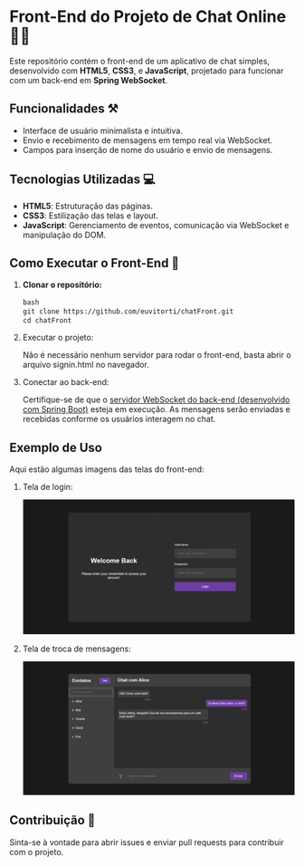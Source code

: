 # Front-End do Projeto de Chat Online 👩‍💻

Este repositório contém o front-end de um aplicativo de chat simples, desenvolvido com **HTML5**, **CSS3**, e **JavaScript**, projetado para funcionar com um back-end em **Spring WebSocket**.

## Funcionalidades ⚒️

- Interface de usuário minimalista e intuitiva.
- Envio e recebimento de mensagens em tempo real via WebSocket.
- Campos para inserção de nome do usuário e envio de mensagens.

## Tecnologias Utilizadas 💻

- **HTML5**: Estruturação das páginas.
- **CSS3**: Estilização das telas e layout.
- **JavaScript**: Gerenciamento de eventos, comunicação via WebSocket e manipulação do DOM.

## Como Executar o Front-End 🤔

1. **Clonar o repositório:**

   ```
   bash
   git clone https://github.com/euvitorti/chatFront.git
   cd chatFront
   ```

2. Executar o projeto:

   Não é necessário nenhum servidor para rodar o front-end, basta abrir o arquivo signin.html no navegador.

3. Conectar ao back-end:

   Certifique-se de que o [servidor WebSocket do back-end (desenvolvido com Spring Boot)](https://github.com/euvitorti/chatonline) esteja em execução. As mensagens serão enviadas e recebidas conforme os usuários interagem no chat.

## Exemplo de Uso

Aqui estão algumas imagens das telas do front-end:

1. Tela de login:

   <img src="imgReadme/tela2.png" alt="Tela de entrada no chat" width="500" />

2. Tela de troca de mensagens:

   <img src="imgReadme/tela1.png" alt="Tela de entrada no chat" width="500" />

## Contribuição 🚀

Sinta-se à vontade para abrir issues e enviar pull requests para contribuir com o projeto.
